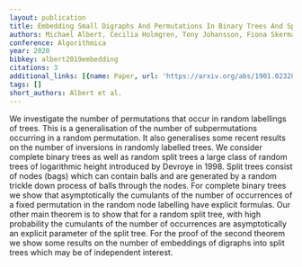 ```yaml
---
layout: publication
title: Embedding Small Digraphs And Permutations In Binary Trees And Split Trees
authors: Michael Albert, Cecilia Holmgren, Tony Johansson, Fiona Skerman
conference: Algorithmica
year: 2020
bibkey: albert2019embedding
citations: 3
additional_links: [{name: Paper, url: 'https://arxiv.org/abs/1901.02328'}]
tags: []
short_authors: Albert et al.
---
```

We investigate the number of permutations that occur in random labellings of
trees. This is a generalisation of the number of subpermutations occurring in a
random permutation. It also generalises some recent results on the number of
inversions in randomly labelled trees. We consider complete binary trees as
well as random split trees a large class of random trees of logarithmic height
introduced by Devroye in 1998. Split trees consist of nodes (bags) which can
contain balls and are generated by a random trickle down process of balls
through the nodes.
  For complete binary trees we show that asymptotically the cumulants of the
number of occurrences of a fixed permutation in the random node labelling have
explicit formulas. Our other main theorem is to show that for a random split
tree, with high probability the cumulants of the number of occurrences are
asymptotically an explicit parameter of the split tree. For the proof of the
second theorem we show some results on the number of embeddings of digraphs
into split trees which may be of independent interest.
